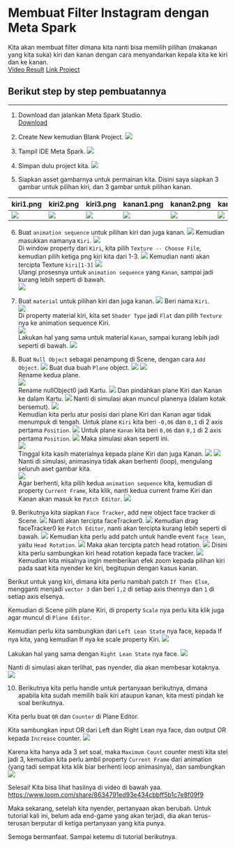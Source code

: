 # Membuat Filter Instagram dengan Meta Spark

Kita akan membuat filter dimana kita nanti bisa memilih pilihan (makanan yang kita suka) kiri dan kanan dengan cara menyandarkan kepala kita ke kiri dan ke kanan.  
[Video Result](https://www.loom.com/share/8634791ed93e434cbbff5b1c7e8f09f9)
[Link Project](https://drive.google.com/file/d/1XFmWwOBThlkdSfwZVGtmpfTuP40npZ_c/view?usp=sharing)

## Berikut step by step pembuatannya

---

1. Download dan jalankan Meta Spark Studio.  
[Download](https://spark.meta.com/download/)

2. Create New kemudian Blank Project.
![](create-new.png)

3. Tampil IDE Meta Spark.
![](meta-spark.png)

4. Simpan dulu project kita.
![](save-project.png)

5. Siapkan asset gambarnya untuk permainan kita. Disini saya siapkan 3 gambar untuk pilihan kiri, dan 3 gambar untuk pilihan kanan.

|kiri1.png|kiri2.png|kiri3.png|kanan1.png|kanan2.png|kanan3.png|
|---|---|---|---|---|---|
|![](kiri1.png)|![](kiri2.png)|![](kiri3.png)|![](kanan1.png)|![](kanan2.png)|![](kanan3.png)|

6. Buat `animation sequence` untuk pilihan kiri dan juga kanan.
![](animation-seq.png)
Kemudian masukkan namanya `Kiri`.
![](kiri.png)  
Di window property dari `Kiri`, kita pilih `Texture -- Choose File`, kemudian pilih ketiga png kiri kita dari 1-3.
![](animation-choose.png)
Kemudian nanti akan tercipta Texture `kiri[1-3]`
![](animation-kiri.png)  
Ulangi prosesnya untuk `animation sequence` yang `Kanan`, sampai jadi kurang lebih seperti di bawah.  
![](animation-kanan.png)

7. Buat `material` untuk pilihan kiri dan juga kanan.
![](material-buat.png)
Beri nama `Kiri`.  
![](material-kiri.png)  
Di property material kiri, kita set `Shader Type` jadi `Flat` dan pilih `Texture` nya ke animation sequence Kiri.  
![](material-shader.png)  
Lakukan hal yang sama untuk material `Kanan`, sampai kurang lebih jadi seperti di bawah.
![](material-kanan.png)

8. Buat `Null Object` sebagai penampung di Scene, dengan cara `Add Object`.
![](null-object.png)
Buat dua buah `Plane` object.
![](add-plane.png)
![](dua-plane.png)  
Rename kedua plane.  
![](rename-plane.png)  
Rename nullObject0 jadi Kartu.
![](rename-null.png)
Dan pindahkan plane Kiri dan Kanan ke dalam Kartu.
![](kartu-kiri.png)
Nanti di simulasi akan muncul planenya (dalam kotak bersemut).
![](plane-semut.png)  
Kemudian kita perlu atur posisi dari plane Kiri dan Kanan agar tidak menumpuk di tengah.
Untuk plane `Kiri` kita beri `-0,06` dan `0,1` di 2 axis pertama `Position`.
![](kiri-position.png)
Untuk plane `Kanan` kita beri `0,06` dan `0,1` di 2 axis pertama `Position`.
![](kanan-position.png)
Maka simulasi akan seperti ini.  
![](simulasi-plane.png)  
Tinggal kita kasih materialnya kepada plane Kiri dan juga Kanan.
![](plane-kiri-mat.png)
![](plane-kanan-mat.png)
Nanti di simulasi, animasinya tidak akan berhenti (loop), mengulang seluruh aset gambar kita.  
![](simulasi-plane-ok.png)  
Agar berhenti, kita pilih kedua `animation sequence` kita, kemudian di property `Current Frame`, kita klik, nanti kedua current frame Kiri dan Kanan akan masuk ke `Patch Editor`.
![](animation-stop.png)

9. Berikutnya kita siapkan `Face Tracker`, add new object face tracker di Scene.
![](add-facetracker.png)
Nanti akan tercipta faceTracker0.
![](facetracker-tercipta.png)
Kemudian drag faceTracker0 ke `Patch Editor`, nanti akan tercipta kurang lebih seperti di bawah.
![](face-patcheditor.png)
Kemudian kita perlu add patch untuk handle event `face lean`, yaitu `Head Rotation`.
![](head-rotation.png)
Maka akan tercipta patch head rotation.
![](head-rotation-tercipta.png)
Disini kita perlu sambungkan kiri head rotation kepada face tracker.
![](face-ke-head.png)
Kemudian kita misalnya ingin memberikan efek zoom kepada pilihan kiri pada saat kita nyender ke kiri, begitupun dengan kasus kanan. 

Berikut untuk yang kiri, dimana kita perlu nambah patch `If Then Else`, mengganti menjadi `vector 3` dan beri `1,2` di setiap axis thennya dan `1` di setiap axis elsenya.

Kemudian di Scene pilih plane Kiri, di property `Scale` nya perlu kita klik juga agar muncul di `Plane Editor`.

Kemudian perlu kita sambungkan dari `Left Lean State` nya face, kepada If nya kita, yang kemudian If nya ke scale property Kiri.
![](lean-kiri.png)

Lakukan hal yang sama dengan `Right Lean State` nya face.
![](lean-kanan.png)

Nanti di simulasi akan terlihat, pas nyender, dia akan membesar kotaknya.
![](plane-membesar.png)  

10. Berikutnya kita perlu handle untuk pertanyaan berikutnya, dimana apabila kita sudah memilih baik kiri ataupun kanan, kita mesti pindah ke soal berikutnya.

Kita perlu buat `OR` dan `Counter` di Plane Editor.

Kita sambungkan input OR dari Left dan Right Lean nya face, dan output OR kepada `Increase` counter.
![](face-or.png)

Karena kita hanya ada 3 set soal, maka `Maximum Count` counter mesti kita stel jadi 3, kemudian kita perlu ambil property `Current Frame` dari animation (yang tadi sempat kita klik biar berhenti loop animasinya), dan sambungkan 
![](face-max.png)

Selesai! Kita bisa lihat hasilnya di video di bawah yaa.
https://www.loom.com/share/8634791ed93e434cbbff5b1c7e8f09f9

Maka sekarang, setelah kita nyender, pertanyaan akan berubah. Untuk tutorial kali ini, belum ada end-game yang akan terjadi, dia akan terus-terusan berputar di ketiga pertanyaan yang kita punya. 

Semoga bermanfaat. Sampai ketemu di tutorial berikutnya.

